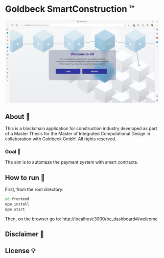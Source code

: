 # Goldbeck SmartConstruction ™

![Alt text](splashscreen.jpg)

## About 👀

This is a blockchain application for construction industry developed as part of a Master Thesis for the Master of Integrated Computational Design in collaboration with Goldbeck GmbH. All rights reserved.</p>

### Goal 🎯

<p>The aim is to automaze the payment system with smart contracts.</p>

## How to run 🚀

First, from the root directory:

```cmd
cd frontend
npm install
npm start
```

Then, on the browser go to: http://localhost:3000/bc_dashboard#/welcome

## Disclaimer 💬

## License 💡
